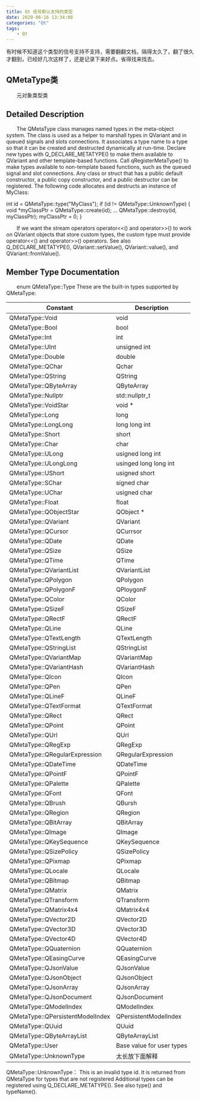 ```yaml
---
title: Qt 信号默认支持的类型
date: 2020-06-16 13:34:08
categories: "Qt"
tags:
	- Qt
---
```

有时候不知道这个类型的信号支持不支持，需要翻翻文档，隔得太久了，翻了很久才翻到，已经好几次这样了，还是记录下来好点。省得找来找去。
<!-- more -->

## QMetaType类
&emsp;&emsp;元对象类型类

## Detailed Description
&emsp;&emsp;The QMetaType class manages named types in the meta-object system.
The class is used as a helper to marshall types in QVariant and in queued signals and slots connections. It associates a type name to a type so that it can be created and destructed dynamically at run-time. Declare new types with Q_DECLARE_METATYPE() to make them available to QVariant and other template-based functions. Call qRegisterMetaType() to make types available to non-template based functions, such as the queued signal and slot connections.
Any class or struct that has a public default constructor, a public copy constructor, and a public destructor can be registered.
The following code allocates and destructs an instance of MyClass:

  int id = QMetaType::type("MyClass");
  if (id != QMetaType::UnknownType) {
      void *myClassPtr = QMetaType::create(id);
      ...
      QMetaType::destroy(id, myClassPtr);
      myClassPtr = 0;
  }

&emsp;&emsp;If we want the stream operators operator<<() and operator>>() to work on QVariant objects that store custom types, the custom type must provide operator<<() and operator>>() operators.
See also Q_DECLARE_METATYPE(), QVariant::setValue(), QVariant::value(), and QVariant::fromValue().

## Member Type Documentation
&emsp;&emsp;enum QMetaType::Type
These are the built-in types supported by QMetaType:

| Constant                        | Description                       |
| --------------------------------| ----------------------------------|
| QMetaType::Void                 | void                              |              
| QMetaType::Bool                 | bool                              |
| QMetaType::Int                  | int                               |
| QMetaType::UInt                 | unsigned int                      |
| QMetaType::Double               | double                            |
| QMetaType::QChar                | Qchar                             |
| QMetaType::QString              | QString                           |
| QMetaType::QByteArray           | QByteArray                        |
| QMetaType::Nullptr              | std::nullptr_t                    |
| QMetaType::VoidStar             | void *                            |
| QMetaType::Long                 | long                              |
| QMetaType::LongLong             | long long int                     |
| QMetaType::Short                | short                             |
| QMetaType::Char                 | char                              |
| QMetaType::ULong                | usigned long int                  |
| QMetaType::ULongLong            | usinged long long int             |
| QMetaType::UShort               | usigned short                     |
| QMetaType::SChar                | signed char                       |
| QMetaType::UChar                | usigned char                      |
| QMetaType::Float                | float                             |
| QMetaType::QObjectStar          | QObject *                         |
| QMetaType::QVariant             | QVariant                          |
| QMetaType::QCursor              | QCurrsor                          |
| QMetaType::QDate                | QDate                             |
| QMetaType::QSize                | QSize                             |
| QMetaType::QTime                | QTime                             |
| QMetaType::QVariantList         | QVariantList                      |
| QMetaType::QPolygon             | QPolygon                          |
| QMetaType::QPolygonF            | QPloygonF                         |
| QMetaType::QColor               | QColor                            |
| QMetaType::QSizeF               | QSizeF                            |
| QMetaType::QRectF               | QRectF                            |
| QMetaType::QLine                | QLine                             |
| QMetaType::QTextLength          | QTextLength                       |
| QMetaType::QStringList          | QStringList                       |
| QMetaType::QVariantMap          | QVariantMap                       |
| QMetaType::QVariantHash         | QVariantHash                      |
| QMetaType::QIcon                | QIcon                             |
| QMetaType::QPen                 | QPen                              |
| QMetaType::QLineF               | QLineF                            |
| QMetaType::QTextFormat          | QTextFormat                       |
| QMetaType::QRect                | QRect                             |
| QMetaType::QPoint               | QPoint                            |
| QMetaType::QUrl                 | QUrl                              |
| QMetaType::QRegExp              | QRegExp                           |
| QMetaType::QRegularExpression   | QRegularExpression                |
| QMetaType::QDateTime            | QDateTime                         |
| QMetaType::QPointF              | QPointF                           |
| QMetaType::QPalette             | QPalette                          |
| QMetaType::QFont                | QFont                             |
| QMetaType::QBrush               | QBursh                            |
| QMetaType::QRegion              | QRegion                           |                            
| QMetaType::QBitArray            | QBitArray                         |
| QMetaType::QImage               | QImage                            |
| QMetaType::QKeySequence         | QKeySequence                      |
| QMetaType::QSizePolicy          | QSizePolicy                       |
| QMetaType::QPixmap              | QPixmap                           |
| QMetaType::QLocale              | QLocale                           |
| QMetaType::QBitmap              | QBitmap                           |
| QMetaType::QMatrix              | QMatrix                           |
| QMetaType::QTransform           | QTransform                        |
| QMetaType::QMatrix4x4           | QMatrix4x4                        |
| QMetaType::QVector2D            | QVector2D                         |
| QMetaType::QVector3D            | QVector3D                         |
| QMetaType::QVector4D            | QVector4D                         |
| QMetaType::QQuaternion          | QQuaternion                       |
| QMetaType::QEasingCurve         | QEasingCurve                      |
| QMetaType::QJsonValue           | QJsonValue                        |
| QMetaType::QJsonObject          | QJsonObject                       |
| QMetaType::QJsonArray           | QJsonArray                        |
| QMetaType::QJsonDocument        | QJsonDocument                     |
| QMetaType::QModelIndex          | QModelIndex                       |
| QMetaType::QPersistentModelIndex| QPersistentModelIndex             |
| QMetaType::QUuid                | QUuid                             |
| QMetaType::QByteArrayList       | QByteArrayList                    |
| QMetaType::User                 | Base value for user types         |
| QMetaType::UnknownType          | 太长放下面解释                     |
QMetaType::UnknownType： This is an invalid type id. It is returned from QMetaType for types that are not registered
Additional types can be registered using Q_DECLARE_METATYPE().
See also type() and typeName().
